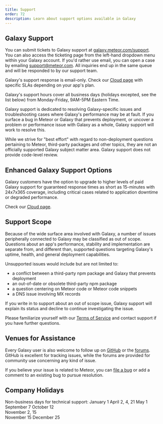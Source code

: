 ```yaml
---
title: Support
order: 72
description: Learn about support options available in Galaxy
---
```


<h2 id="galaxy-support">Galaxy Support</h2>

You can submit tickets to Galaxy support at [galaxy.meteor.com/support](https://galaxy.meteor.com/support). You can also access the ticketing page from the left-hand dropdown menu within your Galaxy account. If you'd rather use email, you can open a case by emailing <a href="mailto:support@meteor.com"> support@meteor.com</a>. All inquiries end up in the same queue and will be responded to by our support team. 

Galaxy's support response is email-only. Check our [Cloud page](https://www.meteor.com/cloud) with specific SLAs depending on your app's plan.

Galaxy's support hours cover all business days (holidays excepted, see the list below) from Monday-Friday, 9AM-5PM Eastern Time.

Galaxy support is dedicated to resolving Galaxy-specific issues and troubleshooting cases where Galaxy's performance may be at fault. If you surface a bug in Meteor or Galaxy that prevents deployment, or uncover a problem or performance issue with Galaxy as a whole, Galaxy support will work to resolve this.

While we strive for "best effort" with regard to non-deployment questions pertaining to Meteor, third-party packages and other topics, they are not an officially supported Galaxy subject matter area. Galaxy support does not provide code-level review.

<h2 id="enhanced-galaxy-support">Enhanced Galaxy Support Options</h2>

Galaxy customers have the option to upgrade to higher levels of paid Galaxy support for guaranteed response times as short as 15-minutes with 24x7x365 coverage, including critical cases related to application downtime or degraded performance.

Check our [Cloud page](https://www.meteor.com/cloud).

<h2 id="scope">Support Scope</h2>

Because of the wide surface area involved with Galaxy, a number of issues peripherally connected to Galaxy may be classified as out of scope. Questions about an app's performance, stability and implementation are separate from, and different than, supported questions targeting Galaxy's uptime, health, and general deployment capabilities.

Unsupported issues would include but are not limited to:
- a conflict between a third-party npm package and Galaxy that prevents deployment
- an out-of-date or obsolete third-party npm package
- a question centering on Meteor code or Meteor code snippets
- a DNS issue involving MX records

If you write in to support about an out of scope issue, Galaxy support will explain its status and decline to continue investigating the issue. 

Please familiarize yourself with our [Terms of Service](https://com-meteor-public-assets.s3.amazonaws.com/meteor-terms.pdf) and contact support if you have further questions.

<h2 id="venues">Venues for Assistance</h2>

Every Galaxy user is also welcome to follow up on <a href="http://github.com/meteor/meteor/issues/">GitHub</a> or the <a href="https://forums.meteor.com/">forums</a>. GitHub is excellent for tracking issues, while the forums are provided for community use concerning any kind of issue.

If you believe your issue is related to Meteor, you can [file a bug](https://github.com/meteor/meteor/blob/devel/CONTRIBUTING.md) or add a comment to an existing bug to pursue resolution.

<h2 id="holidays">Company Holidays</h2>

Non-business days for technical support:
January 1
April 2, 4, 21
May 1		
September 7	
October 12	
November 2, 15	
November 15	
December 25
